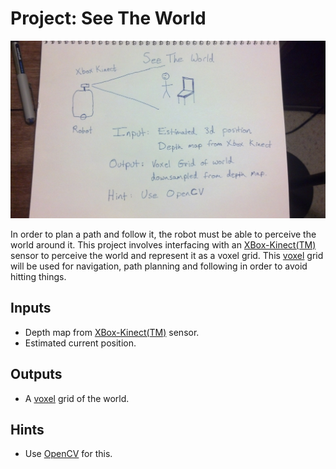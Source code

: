 # Project: See The World

<img src="ProjectSeeTheWorld.jpg" alt="See The World" style="width: 1024px;"/>

In order to plan a path and follow it, the robot must be able to perceive
the world around it.  This project involves interfacing with an 
[XBox-Kinect(TM)](http://en.wikipedia.org/wiki/Kinect)
sensor to perceive the world and represent it as a voxel grid.  This 
[voxel](http://en.wikipedia.org/wiki/Voxel) grid will be used for
navigation, path planning and following in order to avoid hitting things.

## Inputs

 * Depth map from [XBox-Kinect(TM)](http://en.wikipedia.org/wiki/Kinect) sensor.
 * Estimated current position.

## Outputs

 * A [voxel](http://en.wikipedia.org/wiki/Voxel) grid of the world.

## Hints

 * Use [OpenCV](http://opencv.org/) for this.

